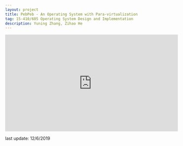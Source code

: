 ```yaml
---
layout: project
title: PebPeb - An Operating System with Para-virtualization
tag: 15-410/605 Operating System Design and Implementation
description: Yuning Zhang, Zihao He
---
```


<p align="center"><iframe width="560" height="315" src="https://www.youtube.com/embed/fPv7E1FX4eQ" frameborder="0" allow="accelerometer; autoplay; encrypted-media; gyroscope; picture-in-picture" allowfullscreen></iframe></p>

last update: 12/6/2019
